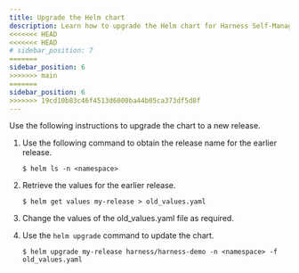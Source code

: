 ```yaml
---
title: Upgrade the Helm chart
description: Learn how to upgrade the Helm chart for Harness Self-Managed Enterprise Edition. 
<<<<<<< HEAD
<<<<<<< HEAD
# sidebar_position: 7
=======
sidebar_position: 6
>>>>>>> main
=======
sidebar_position: 6
>>>>>>> 19cd10b83c46f4513d6000ba44b05ca373df5d8f
---
```


Use the following instructions to upgrade the chart to a new release. 

1. Use the following command to obtain the release name for the earlier release. 

   ``` 
   $ helm ls -n <namespace>
   ```

2. Retrieve the values for the earlier release.  
   ```
   $ helm get values my-release > old_values.yaml
   ```

3. Change the values of the old\_values.yaml file as required.

4. Use the `helm upgrade` command to update the chart. 

   ```
   $ helm upgrade my-release harness/harness-demo -n <namespace> -f old_values.yaml
   ```